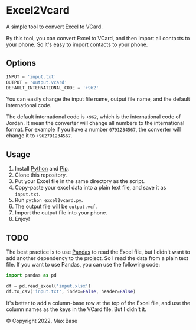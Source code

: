 # Excel2Vcard

A simple tool to convert Excel to VCard.

By this tool, you can convert Excel to VCard, and then import all contacts to your phone. So it's easy to import contacts to your phone.

## Options

```python
INPUT = 'input.txt'
OUTPUT = 'output.vcard'
DEFAULT_INTERNATIONAL_CODE = '+962'
```

You can easily change the input file name, output file name, and the default international code.

The default international code is `+962`, which is the international code of Jordan. It mean the converter will change all numbers to the international format. For example if you have a number `0791234567`, the converter will change it to `+962791234567`.

## Usage

1. Install [Python](https://www.python.org/downloads/) and [Pip](https://pip.pypa.io/en/stable/installing/).
2. Clone this repository.
3. Put your Excel file in the same directory as the script.
4. Copy-paste your excel data into a plain text file, and save it as `input.txt`.
5. Run `python excel2vcard.py`.
6. The output file will be `output.vcf`.
7. Import the output file into your phone.
8. Enjoy!

## TODO

The best practice is to use [Pandas](https://pandas.pydata.org/) to read the Excel file, but I didn't want to add another dependency to the project. So I read the data from a plain text file. If you want to use Pandas, you can use the following code:

```python
import pandas as pd

df = pd.read_excel('input.xlsx')
df.to_csv('input.txt', index=False, header=False)
```

It's better to add a column-base row at the top of the Excel file, and use the column names as the keys in the VCard file. But I didn't it.

© Copyright 2022, Max Base
